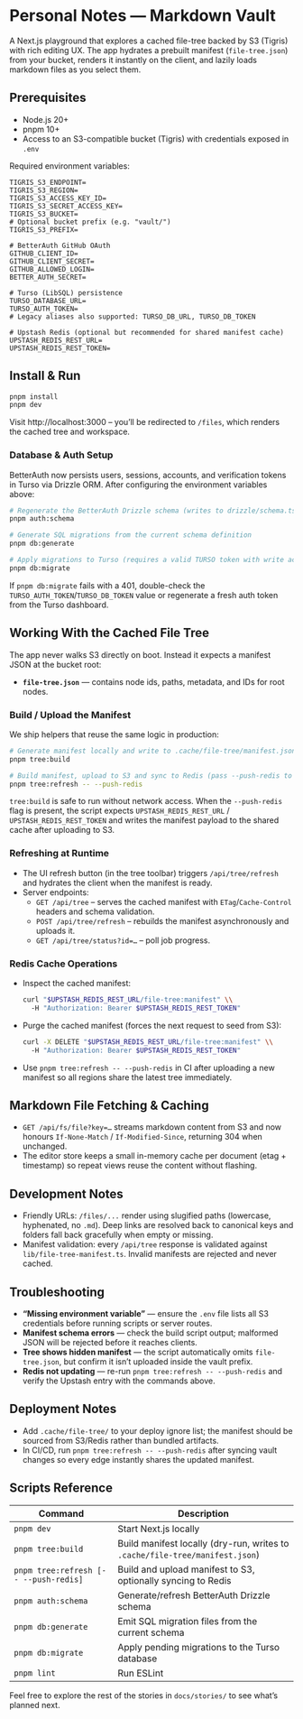 # Personal Notes — Markdown Vault

A Next.js playground that explores a cached file-tree backed by S3 (Tigris) with rich editing UX. The app hydrates a prebuilt manifest (`file-tree.json`) from your bucket, renders it instantly on the client, and lazily loads markdown files as you select them.

## Prerequisites
- Node.js 20+
- pnpm 10+
- Access to an S3-compatible bucket (Tigris) with credentials exposed in `.env`

Required environment variables:
```
TIGRIS_S3_ENDPOINT=
TIGRIS_S3_REGION=
TIGRIS_S3_ACCESS_KEY_ID=
TIGRIS_S3_SECRET_ACCESS_KEY=
TIGRIS_S3_BUCKET=
# Optional bucket prefix (e.g. "vault/")
TIGRIS_S3_PREFIX=

# BetterAuth GitHub OAuth
GITHUB_CLIENT_ID=
GITHUB_CLIENT_SECRET=
GITHUB_ALLOWED_LOGIN=
BETTER_AUTH_SECRET=

# Turso (LibSQL) persistence
TURSO_DATABASE_URL=
TURSO_AUTH_TOKEN=
# Legacy aliases also supported: TURSO_DB_URL, TURSO_DB_TOKEN

# Upstash Redis (optional but recommended for shared manifest cache)
UPSTASH_REDIS_REST_URL=
UPSTASH_REDIS_REST_TOKEN=
```

## Install & Run
```bash
pnpm install
pnpm dev
```
Visit http://localhost:3000 – you’ll be redirected to `/files`, which renders the cached tree and workspace.

### Database & Auth Setup

BetterAuth now persists users, sessions, accounts, and verification tokens in Turso via Drizzle ORM. After configuring the environment variables above:

```bash
# Regenerate the BetterAuth Drizzle schema (writes to drizzle/schema.ts)
pnpm auth:schema

# Generate SQL migrations from the current schema definition
pnpm db:generate

# Apply migrations to Turso (requires a valid TURSO token with write access)
pnpm db:migrate
```

If `pnpm db:migrate` fails with a 401, double-check the `TURSO_AUTH_TOKEN`/`TURSO_DB_TOKEN` value or regenerate a fresh auth token from the Turso dashboard.

## Working With the Cached File Tree
The app never walks S3 directly on boot. Instead it expects a manifest JSON at the bucket root:

- **`file-tree.json`** — contains node ids, paths, metadata, and IDs for root nodes.

### Build / Upload the Manifest
We ship helpers that reuse the same logic in production:

```bash
# Generate manifest locally and write to .cache/file-tree/manifest.json (dry-run, pretty)
pnpm tree:build

# Build manifest, upload to S3 and sync to Redis (pass --push-redis to update Upstash)
pnpm tree:refresh -- --push-redis
```

`tree:build` is safe to run without network access. When the `--push-redis` flag is present, the script expects `UPSTASH_REDIS_REST_URL` / `UPSTASH_REDIS_REST_TOKEN` and writes the manifest payload to the shared cache after uploading to S3.

### Refreshing at Runtime
- The UI refresh button (in the tree toolbar) triggers `/api/tree/refresh` and hydrates the client when the manifest is ready.
- Server endpoints:
  - `GET /api/tree` – serves the cached manifest with `ETag`/`Cache-Control` headers and schema validation.
  - `POST /api/tree/refresh` – rebuilds the manifest asynchronously and uploads it.
  - `GET /api/tree/status?id=…` – poll job progress.

### Redis Cache Operations
- Inspect the cached manifest:
  ```bash
  curl "$UPSTASH_REDIS_REST_URL/file-tree:manifest" \\
    -H "Authorization: Bearer $UPSTASH_REDIS_REST_TOKEN"
  ```
- Purge the cached manifest (forces the next request to seed from S3):
  ```bash
  curl -X DELETE "$UPSTASH_REDIS_REST_URL/file-tree:manifest" \\
    -H "Authorization: Bearer $UPSTASH_REDIS_REST_TOKEN"
  ```
- Use `pnpm tree:refresh -- --push-redis` in CI after uploading a new manifest so all regions share the latest tree immediately.

## Markdown File Fetching & Caching
- `GET /api/fs/file?key=…` streams markdown content from S3 and now honours `If-None-Match` / `If-Modified-Since`, returning 304 when unchanged.
- The editor store keeps a small in-memory cache per document (etag + timestamp) so repeat views reuse the content without flashing.

## Development Notes
- Friendly URLs: `/files/...` render using slugified paths (lowercase, hyphenated, no `.md`). Deep links are resolved back to canonical keys and folders fall back gracefully when empty or missing.
- Manifest validation: every `/api/tree` response is validated against `lib/file-tree-manifest.ts`. Invalid manifests are rejected and never cached.

## Troubleshooting
- **“Missing environment variable”** — ensure the `.env` file lists all S3 credentials before running scripts or server routes.
- **Manifest schema errors** — check the build script output; malformed JSON will be rejected before it reaches clients.
- **Tree shows hidden manifest** — the script automatically omits `file-tree.json`, but confirm it isn’t uploaded inside the vault prefix.
- **Redis not updating** — re-run `pnpm tree:refresh -- --push-redis` and verify the Upstash entry with the commands above.

## Deployment Notes
- Add `.cache/file-tree/` to your deploy ignore list; the manifest should be sourced from S3/Redis rather than bundled artifacts.
- In CI/CD, run `pnpm tree:refresh -- --push-redis` after syncing vault changes so every edge instantly shares the updated manifest.

## Scripts Reference
| Command | Description |
|---------|-------------|
| `pnpm dev` | Start Next.js locally |
| `pnpm tree:build` | Build manifest locally (dry-run, writes to `.cache/file-tree/manifest.json`) |
| `pnpm tree:refresh [-- --push-redis]` | Build and upload manifest to S3, optionally syncing to Redis |
| `pnpm auth:schema` | Generate/refresh BetterAuth Drizzle schema |
| `pnpm db:generate` | Emit SQL migration files from the current schema |
| `pnpm db:migrate` | Apply pending migrations to the Turso database |
| `pnpm lint` | Run ESLint |

Feel free to explore the rest of the stories in `docs/stories/` to see what’s planned next.
